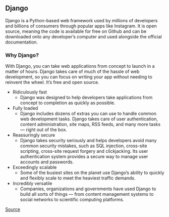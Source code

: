 ## Django
Django is a Python-based web framework used by millions of developers and billions of consumers through popular apps like Instagram. It is open source, meaning the code is available for free on Github and can be downloaded onto any developer’s computer and used alongside the official documentation.  

### Why Django?
With Django, you can take web applications from concept to launch in a matter of hours. Django takes care of much of the hassle of web development, so you can focus on writing your app without needing to reinvent the wheel. It’s free and open source.

- Ridiculously fast
  - Django was designed to help developers take applications from concept to completion as quickly as possible.
- Fully loaded
  - Django includes dozens of extras you can use to handle common web development tasks. Django takes care of user authentication, content administration, site maps, RSS feeds, and many more tasks — right out of the box.
- Reassuringly secure
  - Django takes security seriously and helps developers avoid many common security mistakes, such as SQL injection, cross-site scripting, cross-site request forgery and clickjacking. Its user authentication system provides a secure way to manage user accounts and passwords.
- Exceedingly scalable
  - Some of the busiest sites on the planet use Django’s ability to quickly and flexibly scale to meet the heaviest traffic demands.
- Incredibly versatile
  - Companies, organizations and governments have used Django to build all sorts of things — from content management systems to social networks to scientific computing platforms.

[Source](https://www.djangoproject.com/start/overview)


